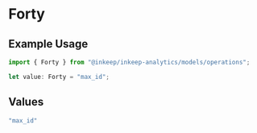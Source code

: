 # Forty

## Example Usage

```typescript
import { Forty } from "@inkeep/inkeep-analytics/models/operations";

let value: Forty = "max_id";
```

## Values

```typescript
"max_id"
```